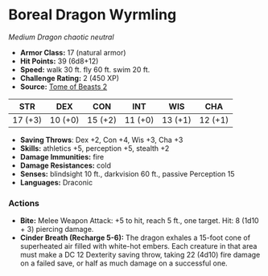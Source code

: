 # Boreal Dragon Wyrmling

*Medium* *Dragon* *chaotic neutral*

- **Armor Class:** 17 (natural armor)
- **Hit Points:** 39 (6d8+12)
- **Speed:** walk 30 ft. fly 60 ft. swim 20 ft.
- **Challenge Rating:** 2 (450 XP)
- **Source:** [Tome of Beasts 2](https://koboldpress.com/kpstore/product/tome-of-beasts-2-for-5th-edition/)

| STR | DEX | CON | INT | WIS | CHA |
| --- | --- | --- | --- | --- | --- |
| 17 (+3) | 10 (+0) | 15 (+2) | 11 (+0) | 13 (+1) | 12 (+1) |

- **Saving Throws**: Dex +2, Con +4, Wis +3, Cha +3
- **Skills:** athletics +5, perception +5, stealth +2
- **Damage Immunities:** fire
- **Damage Resistances:** cold
- **Senses:** blindsight 10 ft., darkvision 60 ft., passive Perception 15
- **Languages:** Draconic
### Actions
- **Bite:** Melee Weapon Attack: +5 to hit, reach 5 ft., one target. Hit: 8 (1d10 + 3) piercing damage.
- **Cinder Breath (Recharge 5-6):** The dragon exhales a 15-foot cone of superheated air filled with white-hot embers. Each creature in that area must make a DC 12 Dexterity saving throw, taking 22 (4d10) fire damage on a failed save, or half as much damage on a successful one.
